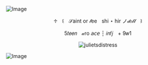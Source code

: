 ![Image](https://github.com/user-attachments/assets/38acd9c7-1723-4dcf-bb1e-d21c9eea0bfc)

<p align="center"> ♱ㅤ꒰ㅤ𝒮aint or 𝓁eeㅤshi ⋆ hir ノ𝒹𝑜𝓁𝓁ㅤ꒱
<p align="center"> 5𝑡𝑒𝑒𝑛ㅤ𝒶ro 𝘢𝘤𝘦 ┆ 𝑖𝑛𝑓𝑗ㅤ+ 9𝑤1

<p align="center"> <img src="https://komarev.com/ghpvc/?username=julietsdistress&label=visitors%20<3&color=cbc6c6&style=flat" alt="julietsdistress" /> </p>

![Image](https://github.com/user-attachments/assets/8700cd10-ed8c-4b04-a517-6ea9a4085e81)




<!--**julietsdistress/julietsdistress** is a ✨ _special_ ✨ repository because its `README.md` (this file) appears on your GitHub profile.

Here are some ideas to get you started:

- 🔭 I’m currently working on ...
- 🌱 I’m currently learning ...
- 👯 I’m looking to collaborate on ...
- 🤔 I’m looking for help with ...
- 💬 Ask me about ...
- 📫 How to reach me: ...
- 😄 Pronouns: ...
- ⚡ Fun fact: ...
-->
